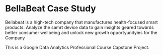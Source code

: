 # BellaBeat Case Study

Bellabeat is a high-tech company that manufactures health-focused smart products. Analyze the samrt device data to gain insights geared towards better consumer wellbeing and unlock new growth opportyunityies for the Company

This is a Google Data Analytics Professional Course Capstone Project. 
